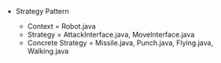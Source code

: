 + Strategy Pattern

    - Context = Robot.java
    - Strategy = AttackInterface.java, MoveInterface.java
    - Concrete Strategy = Missile.java, Punch.java, Flying.java, Walking.java
